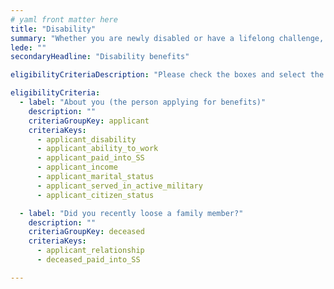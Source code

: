 ```yaml
---
# yaml front matter here
title: "Disability"
summary: "Whether you are newly disabled or have a lifelong challenge, assistance may be available, including financial help."
lede: ""
secondaryHeadline: "Disability benefits"

eligibilityCriteriaDescription: "Please check the boxes and select the options that best describe your situation. Answer as many questions as possible for the most accurate results."

eligibilityCriteria:
  - label: "About you (the person applying for benefits)"
    description: ""
    criteriaGroupKey: applicant
    criteriaKeys:
      - applicant_disability
      - applicant_ability_to_work
      - applicant_paid_into_SS
      - applicant_income
      - applicant_marital_status
      - applicant_served_in_active_military
      - applicant_citizen_status

  - label: "Did you recently loose a family member?"
    description: ""
    criteriaGroupKey: deceased
    criteriaKeys:
      - applicant_relationship
      - deceased_paid_into_SS

---
```

